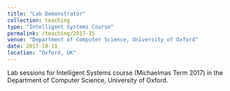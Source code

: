 ```yaml
---
title: "Lab Demonstrator"
collection: teaching
type: "Intelligent Systems Course"
permalink: /teaching/2017-IS
venue: "Department of Computer Science, University of Oxford"
date: 2017-10-11
location: "Oxford, UK"
---
```


Lab sessions for Intelligent Systems course (Michaelmas Term 2017) in the Department of Computer Science, University of Oxford.

